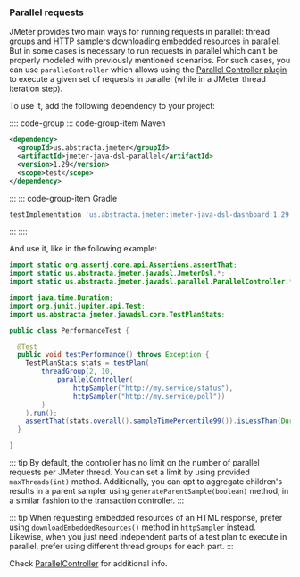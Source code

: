 ### Parallel requests

JMeter provides two main ways for running requests in parallel: thread groups and HTTP samplers downloading embedded resources in parallel. But in some cases is necessary to run requests in parallel which can't be properly modeled with previously mentioned scenarios. For such cases, you can use `paralleController` which allows using the [Parallel Controller plugin](https://github.com/Blazemeter/jmeter-bzm-plugins/blob/master/parallel/Parallel.md) to execute a given set of requests in parallel (while in a JMeter thread iteration step).

To use it, add the following dependency to your project:

:::: code-group
::: code-group-item Maven
```xml
<dependency>
  <groupId>us.abstracta.jmeter</groupId>
  <artifactId>jmeter-java-dsl-parallel</artifactId>
  <version>1.29</version>
  <scope>test</scope>
</dependency>
```
:::
::: code-group-item Gradle
```groovy
testImplementation 'us.abstracta.jmeter:jmeter-java-dsl-dashboard:1.29'
```
:::
::::

And use it, like in the following example:

```java
import static org.assertj.core.api.Assertions.assertThat;
import static us.abstracta.jmeter.javadsl.JmeterDsl.*;
import static us.abstracta.jmeter.javadsl.parallel.ParallelController.*;

import java.time.Duration;
import org.junit.jupiter.api.Test;
import us.abstracta.jmeter.javadsl.core.TestPlanStats;

public class PerformanceTest {

  @Test
  public void testPerformance() throws Exception {
    TestPlanStats stats = testPlan(
        threadGroup(2, 10,
            parallelController(
                httpSampler("http://my.service/status"),
                httpSampler("http://my.service/poll"))
        )
    ).run();
    assertThat(stats.overall().sampleTimePercentile99()).isLessThan(Duration.ofSeconds(5));
  }

}
```

::: tip
By default, the controller has no limit on the number of parallel requests per JMeter thread. You can set a limit by using provided `maxThreads(int)` method. Additionally, you can opt to aggregate children's results in a parent sampler using `generateParentSample(boolean)` method, in a similar fashion to the transaction controller.
:::

::: tip
When requesting embedded resources of an HTML response, prefer using `downloadEmbeddedResources()` method in `httpSampler` instead. Likewise, when you just need independent parts of a test plan to execute in parallel, prefer using different thread groups for each part.
:::

Check [ParallelController](/jmeter-java-dsl-parallel/src/main/java/us/abstracta/jmeter/javadsl/parallel/ParallelController.java) for additional info.
